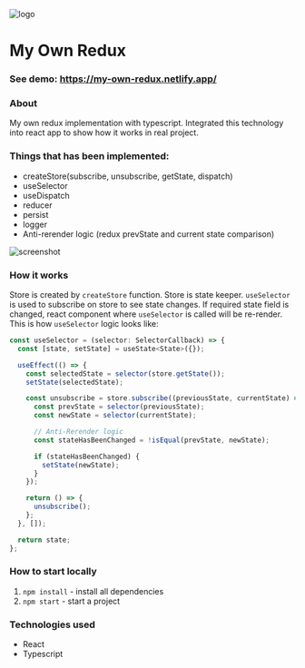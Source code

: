 ![logo](https://i.imgur.com/4Sre3gG.png)

# My Own Redux
### See demo: https://my-own-redux.netlify.app/

### About
My own redux implementation with typescript. Integrated this technology into react app to show how it works in real project. 

### Things that has been implemented:

- createStore(subscribe, unsubscribe, getState, dispatch)
- useSelector
- useDispatch
- reducer
- persist
- logger
- Anti-rerender logic (redux prevState and current state comparison)

![screenshot](https://i.imgur.com/JZnIqvR.png)

### How it works
Store is created by `createStore` function. Store is state keeper. `useSelector` is used to subscribe on store to see state changes. If required state field is changed, react component where `useSelector` is called will be re-render. This is how  `useSelector` logic looks like:
```javascript
const useSelector = (selector: SelectorCallback) => {
  const [state, setState] = useState<State>({});

  useEffect(() => {
    const selectedState = selector(store.getState());
    setState(selectedState);

    const unsubscribe = store.subscribe((previousState, currentState) => {
      const prevState = selector(previousState);
      const newState = selector(currentState);

      // Anti-Rerender logic
      const stateHasBeenChanged = !isEqual(prevState, newState);

      if (stateHasBeenChanged) {
        setState(newState);
      }
    });

    return () => {
      unsubscribe();
    };
  }, []);

  return state;
};
```

### How to start locally
1.  `npm install` - install all dependencies
2.  `npm start` - start a project

### Technologies used
- React
- Typescript
